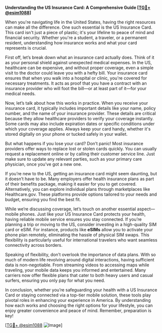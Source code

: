 **Understanding the US Insurance Card: A Comprehensive Guide [[TG💪+ @esim1088](https://t.me/s/esim1088)]**

When you're navigating life in the United States, having the right resources can make all the difference. One such essential is the US Insurance Card. This card isn't just a piece of plastic; it's your lifeline to peace of mind and financial security. Whether you're a student, a traveler, or a permanent resident, understanding how insurance works and what your card represents is crucial.

First off, let’s break down what an insurance card actually does. Think of it as your personal shield against unexpected medical expenses. In the US, healthcare can be expensive, and without proper coverage, even a simple visit to the doctor could leave you with a hefty bill. Your insurance card ensures that when you walk into a hospital or clinic, you're covered for necessary treatments. It acts as proof that you have a contract with an insurance provider who will foot the bill—or at least part of it—for your medical needs.

Now, let’s talk about how this works in practice. When you receive your insurance card, it typically includes important details like your name, policy number, and the name of your insurance provider. These details are critical because they allow healthcare providers to verify your coverage instantly. Some cards may also include expiration dates or specific conditions under which your coverage applies. Always keep your card handy, whether it's stored digitally on your phone or tucked safely in your wallet.

But what happens if you lose your card? Don’t panic! Most insurance providers offer ways to replace lost or stolen cards quickly. You can usually request a replacement online or by calling their customer service line. Just make sure to update any relevant parties, such as your primary care physician, once you’ve got a new one.

If you’re new to the US, getting an insurance card might seem daunting, but it doesn’t have to be. Many employers offer health insurance plans as part of their benefits package, making it easier for you to get covered. Alternatively, you can explore individual plans through marketplaces like Healthcare.gov. These platforms provide options tailored to your needs and budget, ensuring you find the best fit.

While we’re discussing coverage, let’s touch on another essential aspect—mobile phones. Just like your US Insurance Card protects your health, having reliable mobile service ensures you stay connected. If you’re planning a trip or moving to the US, consider investing in a high-quality SIM card or eSIM. For instance, products like **eSIMs** allow you to activate your phone plan remotely, eliminating the hassle of physical SIM swaps. This flexibility is particularly useful for international travelers who want seamless connectivity across borders.

Speaking of flexibility, don’t overlook the importance of data plans. With so much of modern life revolving around digital interactions, having sufficient data is non-negotiable. From streaming videos to accessing maps while traveling, your mobile data keeps you informed and entertained. Many carriers now offer flexible plans that cater to both heavy users and casual surfers, ensuring you only pay for what you need.

In conclusion, whether you’re safeguarding your health with a US Insurance Card or staying connected via a top-tier mobile solution, these tools play pivotal roles in enhancing your experience in America. By understanding how each works and choosing the right options for your lifestyle, you can enjoy greater convenience and peace of mind. Remember, preparation is key!

[[TG💪+ @esim1088](https://t.me/s/esim1088) ![Image](https://i.postimg.cc/Y0z9fWf4/image.png)]